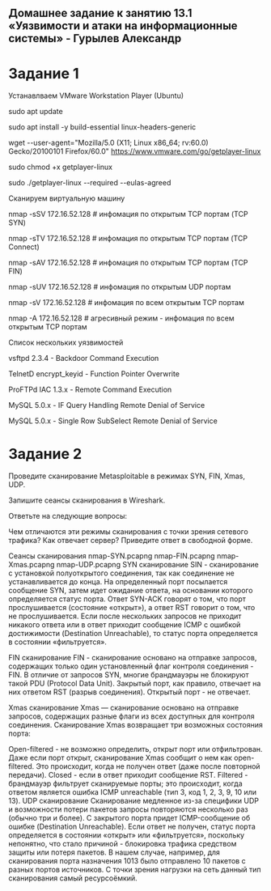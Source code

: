 ## Домашнее задание к занятию 13.1 «Уязвимости и атаки на информационные системы» - Гурылев Александр

# Задание 1
Устанавлваем VMware Workstation Player (Ubuntu)

sudo apt update

sudo apt install -y build-essential linux-headers-generic

wget --user-agent="Mozilla/5.0 (X11; Linux x86_64; rv:60.0) Gecko/20100101 Firefox/60.0" https://www.vmware.com/go/getplayer-linux

sudo chmod +x getplayer-linux

sudo ./getplayer-linux --required --eulas-agreed

Сканируем виртуальную машину

nmap -sSV 172.16.52.128 # инфомация по открытым TCP портам (TCP SYN)

nmap -sTV 172.16.52.128 # инфомация по открытым TCP портам (TCP Connect)

nmap -sAV 172.16.52.128 # инфомация по открытым TCP портам (TCP FIN)

nmap -sUV 172.16.52.128 # инфомация по открытым UDP портам

nmap -sV 172.16.52.128 # инфомация по всем открытым TCP портам

nmap -A 172.16.52.128 # агресивный режим - инфомация по всем открытым TCP портам

Список нескольких уязвимостей

vsftpd 2.3.4 - Backdoor Command Execution

TelnetD encrypt_keyid - Function Pointer Overwrite

ProFTPd IAC 1.3.x - Remote Command Execution

MySQL 5.0.x - IF Query Handling Remote Denial of Service

MySQL 5.0.x - Single Row SubSelect Remote Denial of Service

# Задание 2

Проведите сканирование Metasploitable в режимах SYN, FIN, Xmas, UDP.

Запишите сеансы сканирования в Wireshark.

Ответьте на следующие вопросы:

Чем отличаются эти режимы сканирования с точки зрения сетевого трафика?
Как отвечает сервер?
Приведите ответ в свободной форме.

Сеансы сканирования
nmap-SYN.pcapng
nmap-FIN.pcapng
nmap-Xmas.pcapng
nmap-UDP.pcapng
SYN сканирование
SIN - сканирование с установкой полуоткрытого соединения, так как соединение не устанавливается до конца. На определенный порт посылается сообщение SYN, затем идет ожидание ответа, на основании которого определяется статус порта. Ответ SYN-ACK говорят о том, что порт прослушивается (состояние «открыт»), а ответ RST говорит о том, что не прослушивается. Если после нескольких запросов не приходит никакого ответа или в ответ приходит сообщение ICMP с ошибкой достижимости (Destination Unreachable), то статус порта определяется в состоянии «фильтруется».

FIN сканирование
FIN - сканирование основано на отправке запросов, содержащих только один установленный флаг контроля соединения - FIN. В отличие от запросов SYN, многие брандмауэры не блокируют такой PDU (Protocol Data Unit). Закрытый порт, как правило, отвечает на них ответом RST (разрыв соединения). Открытый порт - не отвечает.

Xmas сканирование
Xmas — сканирование основано на отправке запросов, содержащих разные флаги из всех доступных для контроля соединения. Сканирование Xmas возвращает три возможных состояния порта:

Open-filtered - не возможно определить, открыт порт или отфильтрован. Даже если порт открыт, сканирование Xmas сообщит о нем как open-filtered. Это происходит, когда не получен ответ (даже после повторной передачи).
Closed - если в ответ приходит сообщение RST.
Filtered - брандмауэр фильтрует сканируемые порты; это происходит, когда ответом является ошибка ICMP unreachable (тип 3, код 1, 2, 3, 9, 10 или 13).
UDP сканирование
Сканирование медленное из-за специфики UDP и возможности потери пакетов запросы повторяются несколько раз (обычно три и более). С закрытого порта придет ICMP-сообщение об ошибке (Destination Unreachable). Если ответ не получен, статус порта определяется в состоянии «открыт» или «фильтруется», поскольку непонятно, что стало причиной - блокировка трафика средством защиты или потеря пакетов. В нашем случае, например, для сканирования порта назначения 1013 было отправлено 10 пакетов с разных портов источников. С точки зрения нагрузки на сеть данный тип сканирования самый ресурсоёмкий.

